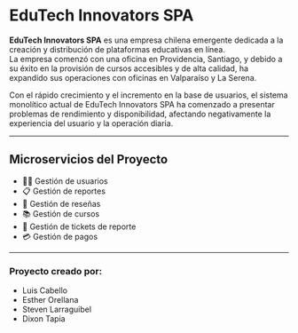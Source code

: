 # EduTech Innovators SPA

**EduTech Innovators SPA** es una empresa chilena emergente dedicada a la creación y distribución de plataformas educativas en línea.  
La empresa comenzó con una oficina en Providencia, Santiago, y debido a su éxito en la provisión de cursos accesibles y de alta calidad, ha expandido sus operaciones con oficinas en Valparaíso y La Serena.  

Con el rápido crecimiento y el incremento en la base de usuarios, el sistema monolítico actual de EduTech Innovators SPA ha comenzado a presentar problemas de rendimiento y disponibilidad, afectando negativamente la experiencia del usuario y la operación diaria.

---

## Microservicios del Proyecto

- 🧑‍🎓 Gestión de usuarios  
- 📋 Gestión de reportes  
- 🌟 Gestión de reseñas  
- 📚 Gestión de cursos  
- 🎫 Gestión de tickets de reporte  
- 💳 Gestión de pagos  

---

### Proyecto creado por:

- Luis Cabello  
- Esther Orellana  
- Steven Larraguibel  
- Dixon Tapia
